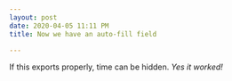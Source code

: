```yaml
---
layout: post
date: 2020-04-05 11:11 PM
title: Now we have an auto-fill field

---
```

If this exports properly, time can be hidden. _Yes it worked!_
